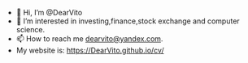 - 👋 Hi, I’m @DearVito
- 👀 I’m interested in investing,finance,stock exchange and computer science.
- 📫 How to reach me <dearvito@yandex.com>.
- My website is: https://DearVito.github.io/cv/

<!---
DearVito/DearVito is a ✨ special ✨ repository because its `README.md` (this file) appears on your GitHub profile.
You can click the Preview link to take a look at your changes.
--->

